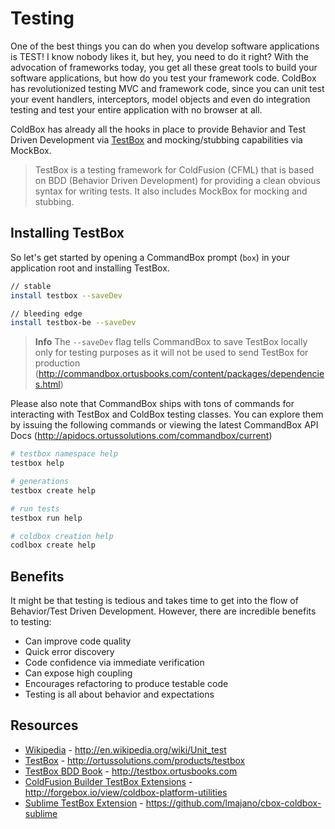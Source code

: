 # Testing

One of the best things you can do when you develop software applications is TEST! I know nobody likes it, but hey, you need to do it right? With the advocation of frameworks today, you get all these great tools to build your software applications, but how do you test your framework code. ColdBox has revolutionized testing MVC and framework code, since you can unit test your event handlers, interceptors, model objects and even do integration testing and test your entire application with no browser at all. 

ColdBox has already all the hooks in place to provide Behavior and Test Driven Development via [TestBox](http://www.ortussolutions.com/products/testbox) and mocking/stubbing capabilities via MockBox. 

> TestBox is a testing framework for ColdFusion (CFML) that is based on BDD (Behavior Driven Development) for providing a clean obvious syntax for writing tests. It also includes MockBox for mocking and stubbing.

## Installing TestBox
So let's get started by opening a CommandBox prompt (`box`) in your application root and installing TestBox.

```bash
// stable
install testbox --saveDev

// bleeding edge
install testbox-be --saveDev
```

> **Info** The `--saveDev` flag tells CommandBox to save TestBox locally only for testing purposes as it will not be used to send TestBox for production (http://commandbox.ortusbooks.com/content/packages/dependencies.html)

Please also note that CommandBox ships with tons of commands for interacting with TestBox and ColdBox testing classes.  You can explore them by issuing the following commands or viewing the latest CommandBox API Docs (http://apidocs.ortussolutions.com/commandbox/current)

```bash
# testbox namespace help
testbox help

# generations
testbox create help

# run tests
testbox run help

# coldbox creation help
codlbox create help
```

## Benefits
It might be that testing is tedious and takes time to get into the flow of Behavior/Test Driven Development. However, there are incredible benefits to testing:

* Can improve code quality
* Quick error discovery
* Code confidence via immediate verification
* Can expose high coupling
* Encourages refactoring to produce testable code
* Testing is all about behavior and expectations

## Resources

* [Wikipedia](http://en.wikipedia.org/wiki/Unit_test) - http://en.wikipedia.org/wiki/Unit_test
* [TestBox](http://ortussolutions.com/products/testbox) - http://ortussolutions.com/products/testbox
* [TestBox BDD Book](http://testbox.ortusbooks.com) - http://testbox.ortusbooks.com
* [ColdFusion Builder TestBox Extensions](http://forgebox.io/view/coldbox-platform-utilities) - http://forgebox.io/view/coldbox-platform-utilities
* [Sublime TestBox Extension](https://github.com/lmajano/cbox-coldbox-sublime) - https://github.com/lmajano/cbox-coldbox-sublime